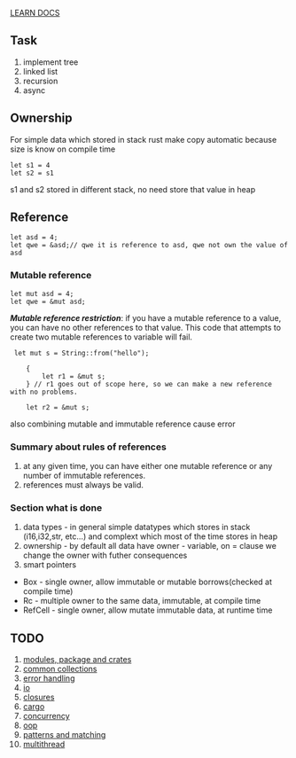 [LEARN DOCS](https://doc.rust-lang.org/book/ch00-00-introduction.html)

## Task

1) implement tree
2) linked list
3) recursion
4) async

## Ownership

For simple data which stored in stack rust make copy automatic because size is know on compile time

```
let s1 = 4
let s2 = s1
```

s1 and s2 stored in different stack, no need store that value in heap

## Reference

```
let asd = 4;
let qwe = &asd;// qwe it is reference to asd, qwe not own the value of asd
```

### Mutable reference

```
let mut asd = 4;
let qwe = &mut asd;
```

***Mutable reference restriction***: if you have a mutable reference to a value, you can have
no other references to that value. This code that attempts to create two mutable
references to variable will fail.

```
 let mut s = String::from("hello");

    {
        let r1 = &mut s;
    } // r1 goes out of scope here, so we can make a new reference with no problems.

    let r2 = &mut s;
```

also combining mutable and immutable reference cause error

### Summary about rules of references

1) at any given time, you can have either one mutable reference or any number of immutable references.
2) references must always be valid.



### Section what is done

1) data types - in general simple datatypes which stores in stack (i16,i32,str, etc...) and complext which most of the time stores in heap 
2) ownership - by default all data have owner - variable, on = clause we change the owner with futher consequences
3) smart pointers
- Box<T> - single owner, allow immutable or mutable borrows(checked at compile time)
- Rc<T> - multiple owner to the same data, immutable, at compile time
- RefCell<T> - single owner, allow mutate immutable data, at runtime time

## TODO
1) [modules, package and crates](https://doc.rust-lang.org/book/ch07-00-managing-growing-projects-with-packages-crates-and-modules.html)
2) [common collections](https://doc.rust-lang.org/book/ch08-00-common-collections.html)
3) [error handling](https://doc.rust-lang.org/book/ch09-00-error-handling.html)
4) [io](https://doc.rust-lang.org/book/ch12-00-an-io-project.html)
5) [closures](https://doc.rust-lang.org/book/ch13-00-functional-features.html)
6) [cargo](https://doc.rust-lang.org/book/ch14-00-more-about-cargo.html)
7) [concurrency](https://doc.rust-lang.org/book/ch16-00-concurrency.html)
8) [oop](https://doc.rust-lang.org/book/ch17-00-oop.html)
9) [patterns and matching](https://doc.rust-lang.org/book/ch18-00-patterns.html)
10) [multithread](https://doc.rust-lang.org/book/ch20-00-final-project-a-web-server.html)